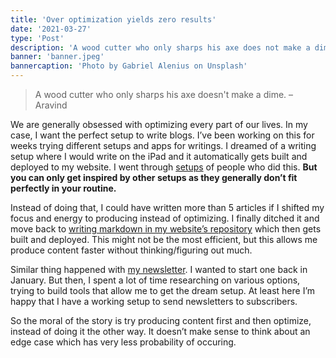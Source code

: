 ```yaml
---
title: 'Over optimization yields zero results'
date: '2021-03-27'
type: 'Post'
description: 'A wood cutter who only sharps his axe does not make a dime.'
banner: 'banner.jpeg'
bannercaption: 'Photo by Gabriel Alenius on Unsplash'
---
```


> A wood cutter who only sharps his axe doesn't make a dime.
> – Aravind

We are generally obsessed with optimizing every part of our lives. In my case, I want the perfect setup to write blogs. I’ve been working on this for weeks trying different setups and apps for writings. I dreamed of a writing setup where I would write on the iPad and it automatically gets built and deployed to my website. I went through [setups](https://francescodilorenzo.com/blog-setup) of people who did this. **But you can only get inspired by other setups as they generally don’t fit perfectly in your routine.**

Instead of doing that, I could have written more than 5 articles if I shifted my focus and energy to producing instead of optimizing. I finally ditched it and move back to [writing markdown in my website’s repository](/writings/perfect-writing-setup/) which then gets built and deployed. This might not be the most efficient, but this allows me produce content faster without thinking/figuring out much.

Similar thing happened with [my newsletter](/hackletter/). I wanted to start one back in January. But then, I spent a lot of time researching on various options, trying to build tools that allow me to get the dream setup. At least here I’m happy that I have a working setup to send newsletters to subscribers.

So the moral of the story is try producing content first and then optimize, instead of doing it the other way. It doesn’t make sense to think about an edge case which has very less probability of occuring.
